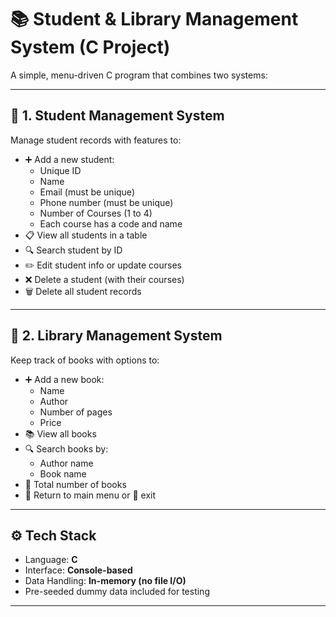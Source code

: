 # 📚 Student & Library Management System (C Project)

A simple, menu-driven C program that combines two systems:

---

## 🔷 1. Student Management System

Manage student records with features to:

- ➕ Add a new student:
  - Unique ID
  - Name
  - Email (must be unique)
  - Phone number (must be unique)
  - Number of Courses (1 to 4)
  - Each course has a code and name
- 📋 View all students in a table
- 🔍 Search student by ID
- ✏️ Edit student info or update courses
- ❌ Delete a student (with their courses)
- 🗑️ Delete all student records

---

## 📘 2. Library Management System

Keep track of books with options to:

- ➕ Add a new book:
  - Name
  - Author
  - Number of pages
  - Price
- 📚 View all books
- 🔍 Search books by:
  - Author name
  - Book name
- 🔢 Total number of books
- 🔁 Return to main menu or 🚪 exit

---

## ⚙️ Tech Stack
- Language: **C**
- Interface: **Console-based**
- Data Handling: **In-memory (no file I/O)**
- Pre-seeded dummy data included for testing

---
